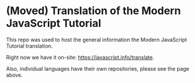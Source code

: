 # (Moved) Translation of the Modern JavaScript Tutorial 

This repo was used to host the general information the Modern JavaScript Tutorial translation.

Right now we have it on-site: <https://javascript.info/translate>.

Also, individual languages have their own repositories, please see the page above.

